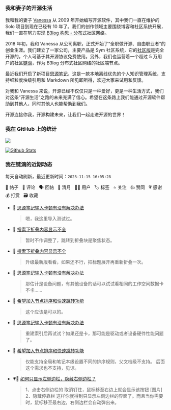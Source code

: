 ### 我和妻子的开源生活

我和我的妻子 [Vanessa](https://github.com/Vanessa219) 从 2009 年开始编写开源软件，其中我们一直在维护的 Solo 项目到现在已经有 10 年了。我们的创作领域主要围绕博客和社区系统开展，我们一直在努力实现 [B3log 构思 - 分布式社区网络](https://ld246.com/article/1546941897596)。

2018 年初，我和 Vanessa 从公司离职，正式开始了“全职做开源、自由职业者”的创业生涯。我们建立了一家公司，主要产品是 Sym 社区系统，它的[社区版](https://github.com/88250/symphony)是完全开源的，个人可基于其开源协议免费使用。另外，我们也运营着一个超过 5 万用户的社区[链滴](https://ld246.com)，作为 B3log 分布式社区网络的社区端节点。

最近我们开启了新项目[思源笔记](https://github.com/siyuan-note/siyuan)，这是一款本地离线优先的个人知识管理系统，支持细粒度块级引用和 Markdown 所见即所得，欢迎大家来试用和反馈。

对我和 Vanessa 来说，开源已经不仅仅只是一种爱好，更是一种生活方式，我们对这条“开源生活”之路的未来充满了信心。希望在这条路上我们能通过开源软件帮助到其他人，同时其他人也能帮助到我们。

开源连接你我，开源构建未来，让我们一起走进开源的世界！

### 我在 GitHub 上的统计

<a title="Hits" target="_blank" href="https://github.com/88250/88250"><img src="https://hits.b3log.org/88250/88250.svg"></a>

[![Github Stats](https://github-readme-stats.vercel.app/api?username=88250&theme=tokyonight&show_icons=true)](https://github.com/88250)

<!--events start -->

### 我在链滴的近期动态

每天自动刷新，最近更新时间：`2023-11-15 16:05:28`

📝 帖子 &nbsp; 💬 评论 &nbsp; 🗣 回帖 &nbsp; 🌙 清月 &nbsp; 👨‍💻 用户 &nbsp; 🏷️ 标签 &nbsp; ⭐️ 关注 &nbsp; 👍 赞同 &nbsp; 💗 感谢 &nbsp; 💰 打赏 &nbsp; 🗃 收藏

* 💬 [思源笔记输入卡顿有没有解决办法](https://ld246.com/article/1699948123500/comment/1700026075273#comments)

  > 嗯，我这里导入测试过。
* 💬 [搜索下折叠内容显示不全](https://ld246.com/article/1700019181199/comment/1700026039178#comments)

  > 暂时不作调整了，跳转到折叠块是聚焦状态。
* 💬 [搜索下折叠内容显示不全](https://ld246.com/article/1700019181199/comment/1700019225588#comments)

  > 升级最新版看看，如果还不行，把标题展开再重新折叠一次。
* 💬 [思源笔记输入卡顿有没有解决办法](https://ld246.com/article/1699948123500/comment/1700019184614#comments)

  > 那估计是设备问题，有其他设备的话可以试试看相同的工作空间数据卡不卡……
* 💬 [希望加入节点排序和快速跳转功能](https://ld246.com/article/1700014036089/comment/1700018915781#comments)

  > 这个应该是可以的。
* 💬 [思源笔记输入卡顿有没有解决办法](https://ld246.com/article/1699948123500/comment/1700018202141#comments)

  > 重建索引后再试试？如果还是卡，那可能是驱动或者设备硬件性能问题了。
* 💬 [希望加入节点排序和快速跳转功能](https://ld246.com/article/1700014036089/comment/1700017348114#comments)

  > 仅能支持全局和笔记本级设置不同的排序规则，父文档级不支持。 后面这个需求也不支持，见谅。
* 💗💬 [如何只显示左侧边栏，隐藏右侧边栏？](https://ld246.com/article/1700015759940/comment/1700017070611#comments)

  > 1、点击右侧边栏的 取消钉住，鼠标移至右边上就会显示该按钮 [图片] 2、隐藏停靠栏 这样你就得到只显示左侧边栏的界面了。而且当你需要时，鼠标移至最右边，右侧边栏会自动弹出来。


<!--events end -->
